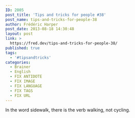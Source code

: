 ```yaml
---
ID: 2805
post_title: 'Tips and tricks for people #38'
post_name: tips-and-tricks-for-people-38
author: Frédéric Harper
post_date: 2013-08-18 14:30:48
layout: post
link: >
  https://fred.dev/tips-and-tricks-for-people-38/
published: true
tags:
  - '#tipsandtricks'
categories:
  - Brainer
  - English
  - FIX ANTIDOTE
  - FIX IMAGE
  - FIX LANGUAGE
  - FIX TAGS
  - FIX URL
---
```

<p>In the word sidewalk, there is the verb walking, not cycling.</p> 